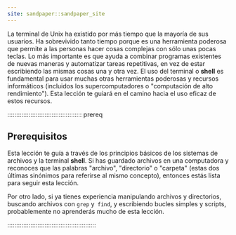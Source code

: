 ```yaml
---
site: sandpaper::sandpaper_site
---
```


La terminal de Unix ha existido por más tiempo que la mayoría de sus usuarios.
Ha sobrevivido tanto tiempo porque es una herramienta poderosa
que permite a las personas hacer cosas complejas con sólo unas pocas teclas.
Lo más importante es que ayuda a combinar programas existentes de nuevas maneras
y automatizar tareas repetitivas, en vez de estar escribiendo las mismas cosas una y otra vez.
El uso del terminal o **shell** es fundamental para usar muchas otras herramientas poderosas
y recursos informáticos (incluidos los supercomputadores o "computación de alto rendimiento").
Esta lección te guiará en el camino hacia el uso eficaz de estos recursos.

::::::::::::::::::::::::::::::::::::::::::  prereq

## Prerequisitos

Esta lección te guía a través de los principios básicos de los sistemas de archivos y
la terminal **shell**. Si has guardado archivos en una computadora y reconoces que
las palabras "archivo", "directorio" o "carpeta" (estas dos últimas sinónimos para referirse al mismo concepto), entonces
estás lista para seguir esta lección.

Por otro lado, si ya tienes experiencia manipulando archivos y directorios,
buscando archivos con `grep` y` find`, y escribiendo bucles simples
y scripts, probablemente no aprenderás mucho de esta lección.


::::::::::::::::::::::::::::::::::::::::::::::::::


